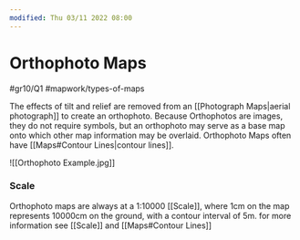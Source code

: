 ```yaml
---
modified: Thu 03/11 2022 08:00
---
```

# Orthophoto Maps
#gr10/Q1 #mapwork/types-of-maps

The effects of tilt and relief are removed from an [[Photograph Maps|aerial photograph]] to create an orthophoto. Because Orthophotos are images, they do not require symbols, but an orthophoto may serve as a base map onto which other map information may be overlaid. Orthophoto Maps often have [[Maps#Contour Lines|contour lines]]. 

![[Orthophoto Example.jpg]]

### Scale
Orthophoto maps are always at a 1:10000 [[Scale]], where 1cm on the map represents 10000cm on the ground, with a contour interval of 5m. for more information see [[Scale]] and [[Maps#Contour Lines]]